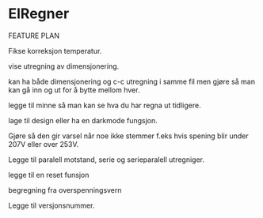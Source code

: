 # ElRegner

FEATURE PLAN

Fikse korreksjon temperatur.

vise utregning av dimensjonering.

kan ha både dimensjonering og c-c utregning i samme fil men gjøre så man kan gå inn og ut for å bytte mellom hver.

legge til minne så man kan se hva du har regna ut tidligere.

lage til design eller ha en darkmode fungsjon.

Gjøre så den gir varsel når noe ikke stemmer f.eks hvis spening blir under 207V eller over 253V.

Legge til paralell motstand, serie og serieparalell utregniger.

legge til en reset funsjon

begregning fra overspenningsvern

Legge til versjonsnummer.
